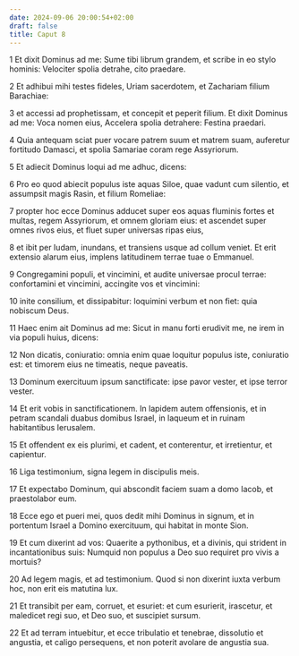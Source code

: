 ```yaml
---
date: 2024-09-06 20:00:54+02:00
draft: false
title: Caput 8
---
```





1 Et dixit Dominus ad me: Sume tibi librum grandem, et scribe in eo stylo hominis: Velociter spolia detrahe, cito praedare.

2 Et adhibui mihi testes fideles, Uriam sacerdotem, et Zachariam filium Barachiae:

3 et accessi ad prophetissam, et concepit et peperit filium. Et dixit Dominus ad me: Voca nomen eius, Accelera spolia detrahere: Festina praedari.

4 Quia antequam sciat puer vocare patrem suum et matrem suam, auferetur fortitudo Damasci, et spolia Samariae coram rege Assyriorum.

5 Et adiecit Dominus loqui ad me adhuc, dicens:

6 Pro eo quod abiecit populus iste aquas Siloe, quae vadunt cum silentio, et assumpsit magis Rasin, et filium Romeliae:

7 propter hoc ecce Dominus adducet super eos aquas fluminis fortes et multas, regem Assyriorum, et omnem gloriam eius: et ascendet super omnes rivos eius, et fluet super universas ripas eius,

8 et ibit per Iudam, inundans, et transiens usque ad collum veniet. Et erit extensio alarum eius, implens latitudinem terrae tuae o Emmanuel.

9 Congregamini populi, et vincimini, et audite universae procul terrae: confortamini et vincimini, accingite vos et vincimini:

10 inite consilium, et dissipabitur: loquimini verbum et non fiet: quia nobiscum Deus.

11 Haec enim ait Dominus ad me: Sicut in manu forti erudivit me, ne irem in via populi huius, dicens:

12 Non dicatis, coniuratio: omnia enim quae loquitur populus iste, coniuratio est: et timorem eius ne timeatis, neque paveatis.

13 Dominum exercituum ipsum sanctificate: ipse pavor vester, et ipse terror vester.

14 Et erit vobis in sanctificationem. In lapidem autem offensionis, et in petram scandali duabus domibus Israel, in laqueum et in ruinam habitantibus Ierusalem.

15 Et offendent ex eis plurimi, et cadent, et conterentur, et irretientur, et capientur.

16 Liga testimonium, signa legem in discipulis meis.

17 Et expectabo Dominum, qui abscondit faciem suam a domo Iacob, et praestolabor eum.

18 Ecce ego et pueri mei, quos dedit mihi Dominus in signum, et in portentum Israel a Domino exercituum, qui habitat in monte Sion.

19 Et cum dixerint ad vos: Quaerite a pythonibus, et a divinis, qui strident in incantationibus suis: Numquid non populus a Deo suo requiret pro vivis a mortuis?

20 Ad legem magis, et ad testimonium. Quod si non dixerint iuxta verbum hoc, non erit eis matutina lux.

21 Et transibit per eam, corruet, et esuriet: et cum esurierit, irascetur, et maledicet regi suo, et Deo suo, et suscipiet sursum.

22 Et ad terram intuebitur, et ecce tribulatio et tenebrae, dissolutio et angustia, et caligo persequens, et non poterit avolare de angustia sua.

